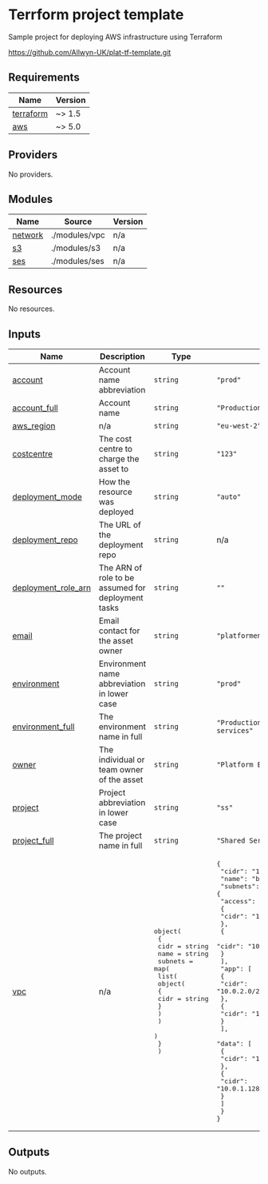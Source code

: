 # Terrform project template

Sample project for deploying AWS infrastructure using Terraform

https://github.com/Allwyn-UK/plat-tf-template.git

<!-- BEGINNING OF PRE-COMMIT-TERRAFORM DOCS HOOK -->
## Requirements

| Name | Version |
|------|---------|
| <a name="requirement_terraform"></a> [terraform](#requirement\_terraform) | ~> 1.5 |
| <a name="requirement_aws"></a> [aws](#requirement\_aws) | ~> 5.0 |

## Providers

No providers.

## Modules

| Name | Source | Version |
|------|--------|---------|
| <a name="module_network"></a> [network](#module\_network) | ./modules/vpc | n/a |
| <a name="module_s3"></a> [s3](#module\_s3) | ./modules/s3 | n/a |
| <a name="module_ses"></a> [ses](#module\_ses) | ./modules/ses | n/a |

## Resources

No resources.

## Inputs

| Name | Description | Type | Default | Required |
|------|-------------|------|---------|:--------:|
| <a name="input_account"></a> [account](#input\_account) | Account name abbreviation | `string` | `"prod"` | no |
| <a name="input_account_full"></a> [account\_full](#input\_account\_full) | Account name | `string` | `"Production Account"` | no |
| <a name="input_aws_region"></a> [aws\_region](#input\_aws\_region) | n/a | `string` | `"eu-west-2"` | no |
| <a name="input_costcentre"></a> [costcentre](#input\_costcentre) | The cost centre to charge the asset to | `string` | `"123"` | no |
| <a name="input_deployment_mode"></a> [deployment\_mode](#input\_deployment\_mode) | How the resource was deployed | `string` | `"auto"` | no |
| <a name="input_deployment_repo"></a> [deployment\_repo](#input\_deployment\_repo) | The URL of the deployment repo | `string` | n/a | yes |
| <a name="input_deployment_role_arn"></a> [deployment\_role\_arn](#input\_deployment\_role\_arn) | The ARN of role to be assumed for deployment tasks | `string` | `""` | no |
| <a name="input_email"></a> [email](#input\_email) | Email contact for the asset owner | `string` | `"platformengineering@allwyn.co.uk"` | no |
| <a name="input_environment"></a> [environment](#input\_environment) | Environment name abbreviation in lower case | `string` | `"prod"` | no |
| <a name="input_environment_full"></a> [environment\_full](#input\_environment\_full) | The environment name in full | `string` | `"Production environment for shared services"` | no |
| <a name="input_owner"></a> [owner](#input\_owner) | The individual or team owner of the asset | `string` | `"Platform Engineering"` | no |
| <a name="input_project"></a> [project](#input\_project) | Project abbreviation in lower case | `string` | `"ss"` | no |
| <a name="input_project_full"></a> [project\_full](#input\_project\_full) | The project name in full | `string` | `"Shared Services"` | no |
| <a name="input_vpc"></a> [vpc](#input\_vpc) | n/a | <pre>object(<br>    {<br>      cidr = string<br>      name = string<br>      subnets = map(<br>        list(<br>          object(<br>            {<br>              cidr = string<br>            }<br>          )<br>        )<br>      )<br>    }<br>  )</pre> | <pre>{<br>  "cidr": "10.0.0.0/16",<br>  "name": "blah",<br>  "subnets": {<br>    "access": [<br>      {<br>        "cidr": "10.0.0.0/25"<br>      },<br>      {<br>        "cidr": "10.0.0.128/25"<br>      }<br>    ],<br>    "app": [<br>      {<br>        "cidr": "10.0.2.0/25"<br>      },<br>      {<br>        "cidr": "10.0.2.128/25"<br>      }<br>    ],<br>    "data": [<br>      {<br>        "cidr": "10.0.1.0/25"<br>      },<br>      {<br>        "cidr": "10.0.1.128/25"<br>      }<br>    ]<br>  }<br>}</pre> | no |

## Outputs

No outputs.
<!-- END OF PRE-COMMIT-TERRAFORM DOCS HOOK -->
